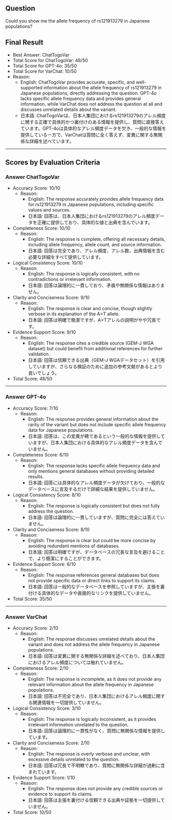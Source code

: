 ## Question

Could you show me the allele frequency of rs121913279 in Japanese populations?

## Final Result

- Best Answer: ChatTogoVar
- Total Score for ChatTogoVar: 48/50
- Total Score for GPT-4o: 35/50
- Total Score for VarChat: 10/50
- Reason:
  - English: ChatTogoVar provides accurate, specific, and well-supported information about the allele frequency of rs121913279 in Japanese populations, directly addressing the question. GPT-4o lacks specific allele frequency data and provides general information, while VarChat does not address the question at all and discusses unrelated details about the variant.
  - 日本語: ChatTogoVarは、日本人集団におけるrs121913279のアレル頻度に関する正確で具体的かつ裏付けのある情報を提供し、質問に直接答えています。GPT-4oは具体的なアレル頻度データを欠き、一般的な情報を提供している一方で、VarChatは質問に全く答えず、変異に関する無関係な詳細を述べています。

---

## Scores by Evaluation Criteria

### Answer ChatTogoVar
- Accuracy Score: 10/10
  - Reason: 
    - English: The response accurately provides allele frequency data for rs121913279 in Japanese populations, including specific values and sources.
    - 日本語: 回答は、日本人集団におけるrs121913279のアレル頻度データを正確に提供しており、具体的な値と出典を含んでいます。
- Completeness Score: 10/10
  - Reason: 
    - English: The response is complete, offering all necessary details, including allele frequency, allele count, and source information.
    - 日本語: 回答は完全であり、アレル頻度、アレル数、出典情報を含む必要な詳細をすべて提供しています。
- Logical Consistency Score: 10/10
  - Reason: 
    - English: The response is logically consistent, with no contradictions or irrelevant information.
    - 日本語: 回答は論理的に一貫しており、矛盾や無関係な情報はありません。
- Clarity and Conciseness Score: 9/10
  - Reason: 
    - English: The response is clear and concise, though slightly verbose in its explanation of the A>T allele.
    - 日本語: 回答は明確で簡潔ですが、A>Tアレルの説明がやや冗長です。
- Evidence Support Score: 9/10
  - Reason: 
    - English: The response cites a credible source (GEM-J WGA dataset) but could benefit from additional references for further validation.
    - 日本語: 回答は信頼できる出典（GEM-J WGAデータセット）を引用していますが、さらなる検証のために追加の参考文献があるとより良いでしょう。
- Total Score: 48/50

---

### Answer GPT-4o
- Accuracy Score: 7/10
  - Reason: 
    - English: The response provides general information about the rarity of the variant but does not include specific allele frequency data for Japanese populations.
    - 日本語: 回答は、この変異が稀であるという一般的な情報を提供していますが、日本人集団における具体的なアレル頻度データを含んでいません。
- Completeness Score: 6/10
  - Reason: 
    - English: The response lacks specific allele frequency data and only mentions general databases without providing detailed results.
    - 日本語: 回答には具体的なアレル頻度データが欠けており、一般的なデータベースに言及するだけで詳細な結果を提供していません。
- Logical Consistency Score: 8/10
  - Reason: 
    - English: The response is logically consistent but does not fully address the question.
    - 日本語: 回答は論理的に一貫していますが、質問に完全には答えていません。
- Clarity and Conciseness Score: 8/10
  - Reason: 
    - English: The response is clear but could be more concise by avoiding redundant mentions of databases.
    - 日本語: 回答は明確ですが、データベースの冗長な言及を避けることで、より簡潔にすることができます。
- Evidence Support Score: 6/10
  - Reason: 
    - English: The response references general databases but does not provide specific data or direct links to support its claims.
    - 日本語: 回答は一般的なデータベースを参照していますが、主張を裏付ける具体的なデータや直接的なリンクを提供していません。
- Total Score: 35/50

---

### Answer VarChat
- Accuracy Score: 2/10
  - Reason: 
    - English: The response discusses unrelated details about the variant and does not address the allele frequency in Japanese populations.
    - 日本語: 回答は変異に関する無関係な詳細を述べており、日本人集団におけるアレル頻度については触れていません。
- Completeness Score: 2/10
  - Reason: 
    - English: The response is incomplete, as it does not provide any relevant information about the allele frequency in Japanese populations.
    - 日本語: 回答は不完全であり、日本人集団におけるアレル頻度に関する関連情報を一切提供していません。
- Logical Consistency Score: 3/10
  - Reason: 
    - English: The response is logically inconsistent, as it provides irrelevant information unrelated to the question.
    - 日本語: 回答は論理的に一貫性がなく、質問に無関係な情報を提供しています。
- Clarity and Conciseness Score: 2/10
  - Reason: 
    - English: The response is overly verbose and unclear, with excessive details unrelated to the question.
    - 日本語: 回答は冗長で不明瞭であり、質問に無関係な詳細が過剰に含まれています。
- Evidence Support Score: 1/10
  - Reason: 
    - English: The response does not provide any credible sources or evidence to support its claims.
    - 日本語: 回答は主張を裏付ける信頼できる出典や証拠を一切提供していません。
- Total Score: 10/50